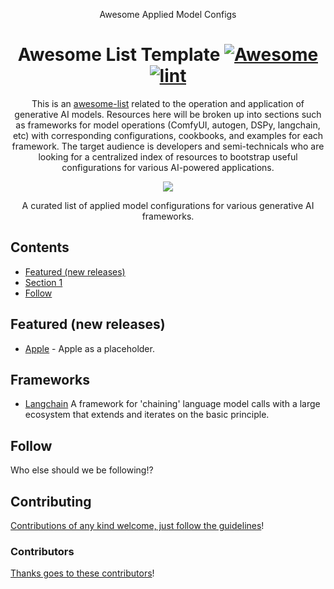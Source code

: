 <div align="center">

<!-- title -->

Awesome Applied Model Configs

<!--lint ignore no-dead-urls-->

# Awesome List Template [![Awesome](https://awesome.re/badge.svg)](https://awesome.re) [![lint](https://github.com/twilwa/awesome-applied-model-configs/actions/workflows/lint.yaml/badge.svg)](https://github.com/twilwa/awesome-applied-model-configs/actions/workflows/lint.yaml)

<!-- subtitle -->

This is an [awesome-list](https://github.com/sindresorhus/awesome) related to the operation and application of generative AI models. Resources here will be broken up into sections such as frameworks for model operations (ComfyUI, autogen, DSPy, langchain, etc) with corresponding configurations, cookbooks, and examples for each framework. The target audience is developers and semi-technicals who are looking for a centralized index of resources to bootstrap useful configurations for various AI-powered applications.

<!-- image -->

<a href="" target="_blank" rel="noopener noreferrer">
  <img src="https://miro.medium.com/v2/resize:fit:1100/format:webp/1*KaID3IqqMS8tS3Q9feiPZQ.png" />
</a>

<!-- description -->

A curated list of applied model configurations for various generative AI frameworks.

</div>

<!-- TOC -->

## Contents

- [Featured (new releases)](#featured-new-releases)
- [Section 1](#section-1)
- [Follow](#follow)

<!-- CONTENT -->

## Featured (new releases)

- [Apple](https://apple.com) - Apple as a placeholder.

## Frameworks

- [Langchain](github.com/langchain-ai/langchain) A framework for 'chaining' language model calls with a large ecosystem that extends and iterates on the basic principle.

<!-- END CONTENT -->

## Follow

<!-- list people worth following on social sites (Twitter, LinkedIn, GitHub, YouTube etc.) -->

Who else should we be following!?

## Contributing

[Contributions of any kind welcome, just follow the guidelines](contributing.md)!

### Contributors

[Thanks goes to these contributors](https://github.com/twilwa/awesome-applied-model-configs/graphs/contributors)!
